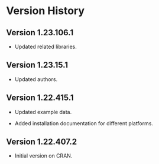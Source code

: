 Version History
===============

Version 1.23.106.1
------------------

* Updated related libraries.


Version 1.23.15.1
------------------

* Updated authors.


Version 1.22.415.1
------------------

* Updated example data.

* Added installation documentation for different platforms.


Version 1.22.407.2
------------------

* Initial version on CRAN.
